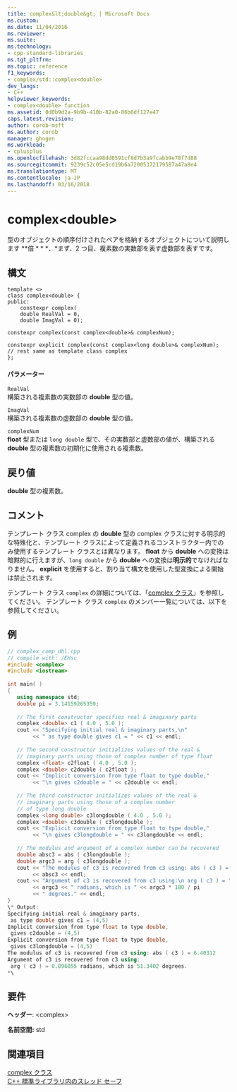 ```yaml
---
title: complex&lt;double&gt; | Microsoft Docs
ms.custom: 
ms.date: 11/04/2016
ms.reviewer: 
ms.suite: 
ms.technology:
- cpp-standard-libraries
ms.tgt_pltfrm: 
ms.topic: reference
f1_keywords:
- complex/std::complex<double>
dev_langs:
- C++
helpviewer_keywords:
- complex<double> function
ms.assetid: 0d0b9d2a-9b9b-410b-82a0-86b6df127e47
caps.latest.revision: 
author: corob-msft
ms.author: corob
manager: ghogen
ms.workload:
- cplusplus
ms.openlocfilehash: 3d82fccaa98dd0591cf8d7b3a9fcabb9e78f7d88
ms.sourcegitcommit: 9239c52c05e5cd19b6a72005372179587a47a8e4
ms.translationtype: MT
ms.contentlocale: ja-JP
ms.lasthandoff: 03/16/2018
---
```

# <a name="complexltdoublegt"></a>complex&lt;double&gt;
型のオブジェクトの順序付けされたペアを格納するオブジェクトについて説明します **倍 * * *、*まず、2 つ目、複素数の実数部を表す虚数部を表すです。  
  
## <a name="syntax"></a>構文  
  
```
template <>
class complex<double> {
public:
    constexpr complex(
    double RealVal = 0,
    double ImagVal = 0);

constexpr complex(const complex<double>& complexNum);

constexpr explicit complex(const complex<long double>& complexNum);
// rest same as template class complex
};
```  
  
#### <a name="parameters"></a>パラメーター  
 `RealVal`  
 構築される複素数の実数部の **double** 型の値。  
  
 `ImagVal`  
 構築される複素数の虚数部の **double** 型の値。  
  
 `complexNum`  
 **float** 型または `long double` 型で、その実数部と虚数部の値が、構築される **double** 型の複素数の初期化に使用される複素数。  
  
## <a name="return-value"></a>戻り値  
 **double** 型の複素数。  
  
## <a name="remarks"></a>コメント  
 テンプレート クラス complex の **double** 型の complex クラスに対する明示的な特殊化と、テンプレート クラスによって定義されるコンストラクター内でのみ使用するテンプレート クラスとは異なります。 **float** から **double** への変換は暗黙的に行えますが、`long double` から **double** への変換は**明示的**でなければなりません。 **explicit** を使用すると、割り当て構文を使用した型変換による開始は禁止されます。  
  
 テンプレート クラス `complex` の詳細については、「[complex クラス](../standard-library/complex-class.md)」を参照してください。 テンプレート クラス `complex` のメンバー一覧については、以下を参照してください。  
  
## <a name="example"></a>例  
  
```cpp  
// complex_comp_dbl.cpp  
// compile with: /EHsc  
#include <complex>  
#include <iostream>  
  
int main( )  
{  
   using namespace std;  
   double pi = 3.14159265359;  
  
   // The first constructor specifies real & imaginary parts  
   complex <double> c1 ( 4.0 , 5.0 );  
   cout << "Specifying initial real & imaginary parts,\n"  
        << " as type double gives c1 = " << c1 << endl;  
  
   // The second constructor initializes values of the real &  
   // imaginary parts using those of complex number of type float  
   complex <float> c2float ( 4.0 , 5.0 );  
   complex <double> c2double ( c2float );  
   cout << "Implicit conversion from type float to type double,"  
        << "\n gives c2double = " << c2double << endl;  
  
   // The third constructor initializes values of the real &  
   // imaginary parts using those of a complex number  
   // of type long double  
   complex <long double> c3longdouble ( 4.0 , 5.0 );  
   complex <double> c3double ( c3longdouble );  
   cout << "Explicit conversion from type float to type double,"  
        << "\n gives c3longdouble = " << c3longdouble << endl;  
  
   // The modulus and argument of a complex number can be recovered  
   double absc3 = abs ( c3longdouble );  
   double argc3 = arg ( c3longdouble );  
   cout << "The modulus of c3 is recovered from c3 using: abs ( c3 ) = "  
        << absc3 << endl;  
   cout << "Argument of c3 is recovered from c3 using:\n arg ( c3 ) = "  
        << argc3 << " radians, which is " << argc3 * 180 / pi  
        << " degrees." << endl;  
}  
\* Output:   
Specifying initial real & imaginary parts,  
 as type double gives c1 = (4,5)  
Implicit conversion from type float to type double,  
 gives c2double = (4,5)  
Explicit conversion from type float to type double,  
 gives c3longdouble = (4,5)  
The modulus of c3 is recovered from c3 using: abs ( c3 ) = 6.40312  
Argument of c3 is recovered from c3 using:  
 arg ( c3 ) = 0.896055 radians, which is 51.3402 degrees.  
*\  
```  
  
## <a name="requirements"></a>要件  
 **ヘッダー**: \<complex>  
  
 **名前空間:** std  
  
## <a name="see-also"></a>関連項目  
 [complex クラス](../standard-library/complex-class.md)   
 [C++ 標準ライブラリ内のスレッド セーフ](../standard-library/thread-safety-in-the-cpp-standard-library.md)



